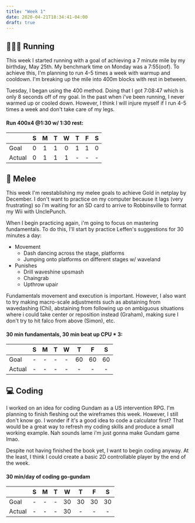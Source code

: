 ```yaml
---
title: "Week 1"
date: 2020-04-21T18:34:41-04:00
draft: true
---
```


## 🏃🏻‍♂️ Running

This week I started running with a goal of achieving a 7 minute mile by my birthday, May 25th. My benchmark time on Monday was a 7:55(oof). To achieve this, I'm planning to run 4-5 times a week with warmup and cooldown. I'm breaking up the mile into 400m blocks with rest in between.

Tuesday, I began using the 400 method. Doing that I got 7:08:47 which is only 8 seconds off of my goal. In the past when i've been running, I never warmed up or cooled down. However, I think I will injure myself if I run 4-5 times a week and don't take care of my legs.

#### Run 400x4 @1:30 w/ 1:30 rest:

|     | S | M | T | W | T |F| S |
|-----|:---:|:---:|:---:|:---:|:---:|:---:|:---:|
Goal  | 0 | 1 | 1 | 0 | 1 | 1| 0 | 
Actual| 0 | 1 | 1 | 1 | - | -| - |  

## 🦊 Melee


This week I'm reestablishing my melee goals to achieve Gold in netplay by December. I don't want to practice on my computer because it lags (very frustrating) so i'm waiting for an SD card to arrive to Robbinsville to format my Wii with UnclePunch. 

When I begin practicing again, i'm going to focus on mastering fundamentals. To do this, I'll start by practice Leffen's suggestions for 30 minutes a day:
 - Movement
   - Dash dancing across the stage, platforms
   - Jumping onto platforms on different stages w/ waveland
 - Punishes
   - Drill waveshine upsmash
   - Chaingrab
   - Upthrow upair

Fundamentals movement and execution is important. However, I also want to try making macro-scale adjustments such as abstaining from wavedashing (Chi), abstaining from following up on ambiguous situations where i could take center or reposition instead (Graham), making sure I don't try to hit falco from above (Simon), etc. 

#### 30 min fundamentals, 30 min beat up CPU * 3:

|     | S | M | T | W | T |F  | S |
|-----|:---:|:---:|:---:|:---:|:---:|:---:|:---:|
Goal  | - | - | - | - | 60 | 60 | 60 | 
Actual| - | - | - | - | - | - | - |  

## 💻 Coding

I worked on an idea for coding Gundam as a US intervention RPG. I'm planning to finish fleshing out the wireframes this week. However, I still don't know go. I wonder if it's a good idea to code a calculator first? That would be a great way to refresh my coding skills and produce a small working example. Nah sounds lame i'm just gonna make Gundam game lmao.

Despite not having finished the book yet, I want to begin coding anyway. At the least, I think I could create a basic 2D controllable player by the end of the week.

#### 30 min/day of coding go-gundam

|     | S | M | T | W | T |F  | S |
|-----|:---:|:---:|:---:|:---:|:---:|:---:|:---:|
Goal  | - | - | - | 30 | 30| 30| 30| 30|
Actual| - | - | - | 30 | -  | -  | - | - |

